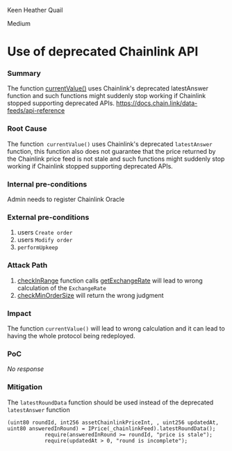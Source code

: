 Keen Heather Quail

Medium

# Use of deprecated Chainlink API

### Summary

The function [currentValue()](https://github.com/sherlock-audit/2024-11-oku/blob/ee3f781a73d65e33fb452c9a44eb1337c5cfdbd6/oku-custom-order-types/contracts/oracle/External/OracleRelay.sol#L18) uses Chainlink's deprecated latestAnswer function and such functions might suddenly stop working if Chainlink stopped supporting deprecated APIs.
https://docs.chain.link/data-feeds/api-reference

### Root Cause

The function` currentValue()` uses Chainlink's deprecated `latestAnswer` function, this function also does not guarantee that the price returned by the Chainlink price feed is not stale and such functions might suddenly stop working if Chainlink stopped supporting deprecated APIs.

### Internal pre-conditions

Admin needs to  register  Chainlink Oracle 

### External pre-conditions

1. users `Create order `
2. users `Modify order`
3. `performUpkeep`



### Attack Path

1.  [checkInRange](https://github.com/sherlock-audit/2024-11-oku/blob/ee3f781a73d65e33fb452c9a44eb1337c5cfdbd6/oku-custom-order-types/contracts/automatedTrigger/Bracket.sol#L587) function calls [getExchangeRate](https://github.com/sherlock-audit/2024-11-oku/blob/ee3f781a73d65e33fb452c9a44eb1337c5cfdbd6/oku-custom-order-types/contracts/automatedTrigger/AutomationMaster.sol#L77)  will lead to wrong calculation of the `ExchangeRate`
2. [checkMinOrderSize](https://github.com/sherlock-audit/2024-11-oku/blob/ee3f781a73d65e33fb452c9a44eb1337c5cfdbd6/oku-custom-order-types/contracts/automatedTrigger/AutomationMaster.sol#L144)  will return the wrong judgment

### Impact

The function `currentValue()`  will lead to wrong calculation and  it can lead to having the whole protocol being redeployed.

### PoC

_No response_

### Mitigation

The `latestRoundData` function should be used instead of the deprecated `latestAnswer` function

```solidity
(uint80 roundId, int256 assetChainlinkPriceInt, , uint256 updatedAt, uint80 answeredInRound) = IPrice(_chainlinkFeed).latestRoundData();
            require(answeredInRound >= roundId, "price is stale");
            require(updatedAt > 0, "round is incomplete");
```